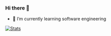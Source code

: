 ### Hi there 👋

- 🌱 I’m currently learning software engineering

[![Stats](https://github-readme-stats.vercel.app/api?username=1330571&show_icons=true&count_private=true&theme=radical)](https://github.com/1330571)

<!--
**1330571/1330571** is a ✨ _special_ ✨ repository because its `README.md` (this file) appears on your GitHub profile.

Here are some ideas to get you started:

- 🔭 I’m currently working on ...
- 🌱 I’m currently learning ...
- 👯 I’m looking to collaborate on ...
- 🤔 I’m looking for help with ...
- 💬 Ask me about ...
- 📫 How to reach me: ...
- 😄 Pronouns: ...
- ⚡ Fun fact: ...
-->
